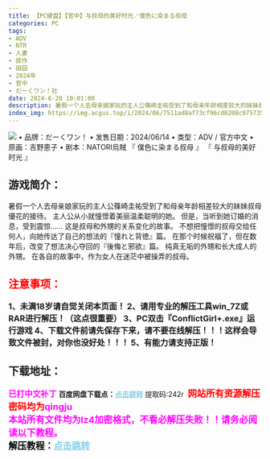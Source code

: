 ```yaml
---
title: 【PC硬盘】【官中】与叔母的美好时光／僕色に染まる叔母
categories: PC
tags:
- ADV
- NTR
- 人妻
- 拔作
- 田园
- 2024年
- 官中
- だーくワン！社
date: 2024-6-20 10:01:00
description: 暑假一个人去母亲娘家玩的主人公篠崎圭祐受到了和母亲年龄相差较大的妹妹叔母優花的接待。主人公从小就憧憬着美丽温柔聪明的她。但是，当听到她订婚的消息，受到震惊……这是叔母和外甥的关系变化的故事。
index_img: https://img.acgus.top/i/2024/06/7511ad8af73cf96cd0208c97573551fa.webp
---
```

![](https://img.acgus.top/i/2024/06/7511ad8af73cf96cd0208c97573551fa.webp)
• 品牌：だーくワン！
• 发售日期：2024/06/14
• 类型：ADV / 官方中文
• 原画：吉野恵子
• 剧本：NATORI烏賊
『 僕色に染まる叔母 』
『 与叔母的美好时光 』

## 游戏简介：
暑假一个人去母亲娘家玩的主人公篠崎圭祐受到了和母亲年龄相差较大的妹妹叔母優花的接待。
主人公从小就憧憬着美丽温柔聪明的她。
但是，当听到她订婚的消息，受到震惊……
这是叔母和外甥的关系变化的故事。
不想把憧憬的叔母交给任何人，向她传达了自己的想法的『憧れと背徳』篇。
在那个时候祝福了，但在数年后，改变了想法决心夺回的『後悔と邪欲』篇。
纯真无垢的外甥和长大成人的外甥。
在各自的故事中，作为女人在迷茫中被操弄的叔母。
<br>



## <font color=#FF0000 >注意事项：</font>
<font size=3><b>1、未满18岁请自觉关闭本页面！
2、请用专业的解压工具win_7Z或RAR进行解压！（这点很重要）
3、PC双击『ConflictGirl+.exe』运行游戏
4、下载文件前请先保存下来，请不要在线解压！！！这样会导致文件被封，对你也没好处！！！
5、有能力请支持正版！</b></font>

## 下载地址：
<font color=#FF00FF size=3><b>已打中文补丁</b></font>
<b>百度网盘下载点：</b><a href="https://pan.baidu.com/s/1micJApjAmC__O8EZ6_nqRA?pwd=242r" style="color: #87CEEB;"><b>点击跳转</b></a> 提取码:242r
<a style="padding: 0" href="https://post.qingju.org/AD/"><img style="max-width:100%" src="https://img.acgus.top/i/2024/07/478f689b8021d8d499ab43d21acf137a.gif" alt=""></a>
<b><font color=#FF0000 size=4>网站所有资源解压密码均为</b></font><b><font color=#FF00FF size=4>qingju</font><font color=#FF0000 ></font></b><br><b><font color=#FF00FF size=4>本站所有文件均为lz4加密格式，不看必解压失败！！请务必阅读以下教程。</b></font><br><b><font color=#000 size=4>解压教程：</b><a href="https://post.qingju.org/tutorial/000/" style="color: #87CEEB;"><b>点击跳转</b></a>